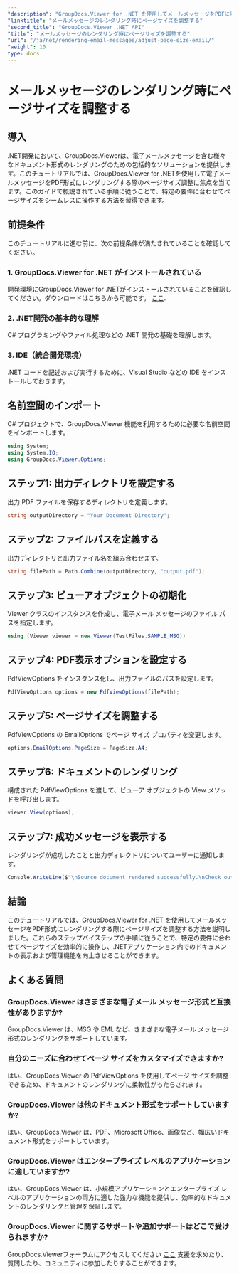 ```yaml
---
"description": "GroupDocs.Viewer for .NET を使用してメールメッセージをPDFに変換する際、ページサイズを調整する方法を学びます。ドキュメントの表示効率を向上させます。"
"linktitle": "メールメッセージのレンダリング時にページサイズを調整する"
"second_title": "GroupDocs.Viewer .NET API"
"title": "メールメッセージのレンダリング時にページサイズを調整する"
"url": "/ja/net/rendering-email-messages/adjust-page-size-email/"
"weight": 10
type: docs
---
```

# メールメッセージのレンダリング時にページサイズを調整する

## 導入
.NET開発において、GroupDocs.Viewerは、電子メールメッセージを含む様々なドキュメント形式のレンダリングのための包括的なソリューションを提供します。このチュートリアルでは、GroupDocs.Viewer for .NETを使用して電子メールメッセージをPDF形式にレンダリングする際のページサイズ調整に焦点を当てます。このガイドで概説されている手順に従うことで、特定の要件に合わせてページサイズをシームレスに操作する方法を習得できます。
## 前提条件
このチュートリアルに進む前に、次の前提条件が満たされていることを確認してください。
### 1. GroupDocs.Viewer for .NET がインストールされている
開発環境にGroupDocs.Viewer for .NETがインストールされていることを確認してください。ダウンロードはこちらから可能です。 [ここ](https://releases。groupdocs.com/viewer/net/).
### 2. .NET開発の基本的な理解
C# プログラミングやファイル処理などの .NET 開発の基礎を理解します。
### 3. IDE（統合開発環境）
.NET コードを記述および実行するために、Visual Studio などの IDE をインストールしておきます。

## 名前空間のインポート
C# プロジェクトで、GroupDocs.Viewer 機能を利用するために必要な名前空間をインポートします。

```csharp
using System;
using System.IO;
using GroupDocs.Viewer.Options;
```

## ステップ1: 出力ディレクトリを設定する
出力 PDF ファイルを保存するディレクトリを定義します。
```csharp
string outputDirectory = "Your Document Directory";
```
## ステップ2: ファイルパスを定義する
出力ディレクトリと出力ファイル名を組み合わせます。
```csharp
string filePath = Path.Combine(outputDirectory, "output.pdf");
```
## ステップ3: ビューアオブジェクトの初期化
Viewer クラスのインスタンスを作成し、電子メール メッセージのファイル パスを指定します。
```csharp
using (Viewer viewer = new Viewer(TestFiles.SAMPLE_MSG))
```
## ステップ4: PDF表示オプションを設定する
PdfViewOptions をインスタンス化し、出力ファイルのパスを設定します。
```csharp
PdfViewOptions options = new PdfViewOptions(filePath);
```
## ステップ5: ページサイズを調整する
PdfViewOptions の EmailOptions でページ サイズ プロパティを変更します。
```csharp
options.EmailOptions.PageSize = PageSize.A4;
```
## ステップ6: ドキュメントのレンダリング
構成された PdfViewOptions を渡して、ビューア オブジェクトの View メソッドを呼び出します。
```csharp
viewer.View(options);
```
## ステップ7: 成功メッセージを表示する
レンダリングが成功したことと出力ディレクトリについてユーザーに通知します。
```csharp
Console.WriteLine($"\nSource document rendered successfully.\nCheck output in {outputDirectory}.");
```

## 結論
このチュートリアルでは、GroupDocs.Viewer for .NET を使用してメールメッセージをPDF形式にレンダリングする際にページサイズを調整する方法を説明しました。これらのステップバイステップの手順に従うことで、特定の要件に合わせてページサイズを効率的に操作し、.NETアプリケーション内でのドキュメントの表示および管理機能を向上させることができます。
## よくある質問
### GroupDocs.Viewer はさまざまな電子メール メッセージ形式と互換性がありますか?
GroupDocs.Viewer は、MSG や EML など、さまざまな電子メール メッセージ形式のレンダリングをサポートしています。
### 自分のニーズに合わせてページ サイズをカスタマイズできますか?
はい、GroupDocs.Viewer の PdfViewOptions を使用してページ サイズを調整できるため、ドキュメントのレンダリングに柔軟性がもたらされます。
### GroupDocs.Viewer は他のドキュメント形式をサポートしていますか?
はい、GroupDocs.Viewer は、PDF、Microsoft Office、画像など、幅広いドキュメント形式をサポートしています。
### GroupDocs.Viewer はエンタープライズ レベルのアプリケーションに適していますか?
はい、GroupDocs.Viewer は、小規模アプリケーションとエンタープライズ レベルのアプリケーションの両方に適した強力な機能を提供し、効率的なドキュメントのレンダリングと管理を保証します。
### GroupDocs.Viewer に関するサポートや追加サポートはどこで受けられますか?
GroupDocs.Viewerフォーラムにアクセスしてください [ここ](https://forum.groupdocs.com/c/viewer/9) 支援を求めたり、質問したり、コミュニティに参加したりすることができます。